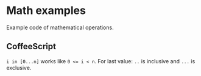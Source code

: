# Math examples

Example code of mathematical operations.


## CoffeeScript

`i in [0...n]` works like `0 <= i < n`.
For last value: `..` is inclusive and `...` is exclusive.